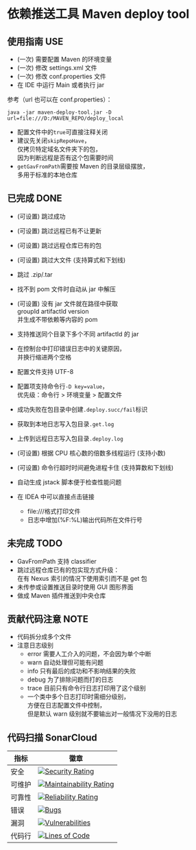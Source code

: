 # 依赖推送工具 Maven deploy tool

## 使用指南 USE

- (一次) 需要配置 Maven 的环境变量
- (一次) 修改 settings.xml 文件
- (一次) 修改 conf.properties 文件
- 在 IDE 中运行 Main 或者执行 jar 

参考（url 也可以在 conf.properties）：
```shell
java -jar maven-deploy-tool.jar -D url=file:///D:/MAVEN_REPO/deploy_local
```

- 配置文件中的`true`可直接注释关闭
- 建议先关闭`skipRepoHave`，\
  仅拷贝特定域名文件夹下的包，\
  因为判断远程是否有这个包需要时间
- `getGavFromPath`需要按 Maven 的目录层级摆放，\
  多用于标准的本地仓库


## 已完成 DONE

- (可设置) 跳过成功
- (可设置) 跳过远程已有不让更新
- (可设置) 跳过远程仓库已有的包
- (可设置) 跳过大文件 (支持算式和下划线)
- 跳过 .zip/.tar


- 找不到 pom 文件时自动从 jar 中解压
- (可设置) 没有 jar 文件就在路径中获取\
  groupId artifactId version\
  并生成不带依赖等内容的 pom
- 支持推送同个目录下多个不同 artifactId 的 jar


- 在控制台中打印错误日志中的关键原因，\
  并换行缩进两个空格


- 配置文件支持 UTF-8
- 配置项支持命令行`-D key=value`，\
  优先级：命令行 > 环境变量 > 配置文件
- 成功失败在包目录中创建`.deploy.succ/fail`标识
- 获取到本地日志写入包目录`.get.log`
- 上传到远程日志写入包目录`.deploy.log`


* (可设置) 根据 CPU 核心数的倍数多线程运行 (支持小数)
* (可设置) 命令行超时时间避免进程卡住 (支持算数和下划线)
* 自动生成 jstack 脚本便于检查性能问题

* 在 IDEA 中可以直接点击链接
  * file:///格式打印文件
  * 日志中增加(%F:%L)输出代码所在文件行号


## 未完成 TODO

- GavFromPath 支持 classifier
- 跳过远程仓库已有的包实现方式升级：\
  在有 Nexus 索引的情况下使用索引而不是 get 包
- 未传参或设置推送目录时使用 GUI 图形界面
- 做成 Maven 插件推送到中央仓库


## 贡献代码注意 NOTE

* 代码拆分成多个文件
* 注意日志级别
  * error 需要人工介入的问题，不会因为单个中断
  * warn  自动处理但可能有问题
  * info  只有最后的成功和不影响结果的失败
  * debug 为了排除问题而打的日志
  * trace 目前只有命令行日志打印用了这个级别
  * 一个类中多个日志打印时需细分级别，\
    方便在日志配置文件中控制，\
    但是默认 warn 级别就不要输出对一般情况下没用的日志


## 代码扫描 SonarCloud

指标  | 徽章
---   | ---
安全  | [![Security Rating](https://sonarcloud.io/api/project_badges/measure?project=LinWanCen_maven-deploy-tool&metric=security_rating)](https://sonarcloud.io/dashboard?id=LinWanCen_maven-deploy-tool)
可维护| [![Maintainability Rating](https://sonarcloud.io/api/project_badges/measure?project=LinWanCen_maven-deploy-tool&metric=sqale_rating)](https://sonarcloud.io/dashboard?id=LinWanCen_maven-deploy-tool)
可靠性| [![Reliability Rating](https://sonarcloud.io/api/project_badges/measure?project=LinWanCen_maven-deploy-tool&metric=reliability_rating)](https://sonarcloud.io/dashboard?id=LinWanCen_maven-deploy-tool)
错误  | [![Bugs](https://sonarcloud.io/api/project_badges/measure?project=LinWanCen_maven-deploy-tool&metric=bugs)](https://sonarcloud.io/dashboard?id=LinWanCen_maven-deploy-tool)
漏洞  | [![Vulnerabilities](https://sonarcloud.io/api/project_badges/measure?project=LinWanCen_maven-deploy-tool&metric=vulnerabilities)](https://sonarcloud.io/dashboard?id=LinWanCen_maven-deploy-tool)
代码行| [![Lines of Code](https://sonarcloud.io/api/project_badges/measure?project=LinWanCen_maven-deploy-tool&metric=ncloc)](https://sonarcloud.io/dashboard?id=LinWanCen_maven-deploy-tool)

